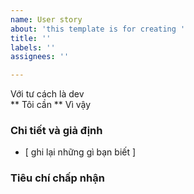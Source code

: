 ```yaml
---
name: User story
about: 'this template is for creating '
title: ''
labels: ''
assignees: ''

---
```


Với tư cách là dev  
 ** Tôi cần
 ** Vì vậy 
   
 ### Chi tiết và giả định
 * [ ghi lại những gì bạn biết ] 
   
 ### Tiêu chí chấp nhận

